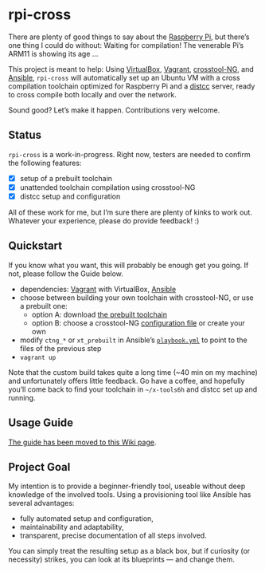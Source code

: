 rpi-cross
=========

There are plenty of good things to say about the [Raspberry Pi](http://www.raspberrypi.org/help/what-is-a-raspberry-pi/), but there’s one thing I could do without: Waiting for compilation! The venerable Pi’s ARM11 is showing its age …

This project is meant to help: Using [VirtualBox](https://www.virtualbox.org/), [Vagrant](https://github.com/mitchellh/vagrant), [crosstool-NG](http://crosstool-ng.org/), and [Ansible](https://github.com/ansible/ansible), `rpi-cross` will automatically set up an Ubuntu VM with a cross compilation toolchain optimized for Raspberry Pi and a [distcc](https://code.google.com/p/distcc/) server, ready to cross compile both locally and over the network.

Sound good? Let’s make it happen. Contributions very welcome.


Status
------

`rpi-cross` is a work-in-progress. Right now, testers are needed to confirm the following features:

- [x] setup of a prebuilt toolchain
- [x] unattended toolchain compilation using crosstool-NG
- [x] distcc setup and configuration

All of these work for me, but I’m sure there are plenty of kinks to work out. Whatever your experience, please do provide feedback! :)


Quickstart
----------

If you know what you want, this will probably be enough get you going. If not, please follow the Guide below.

- dependencies: [Vagrant](http://www.vagrantup.com/downloads) with VirtualBox, [Ansible](http://docs.ansible.com/intro_installation.html)
- choose between building your own toolchain with crosstool-NG, or use a prebuilt one:
  - option A: download [the prebuilt toolchain](https://github.com/tjanson/rpi-cross/releases/download/v0.1/linaro-arm-linux-gnueabihf-raspbian.201408.modified.tar.xz)
  - option B: choose a crosstool-NG [configuration file](https://github.com/tjanson/rpi-cross/tree/master/ctng-configs) or create your own
- modify `ctng_*` or `xt_prebuilt` in Ansible’s [`playbook.yml`](https://github.com/tjanson/rpi-cross/blob/master/provisioning/playbook.yml) to point to the files of the previous step
- `vagrant up`

Note that the custom build takes quite a long time (~40 min on my machine) and unfortunately offers little feedback. Go have a coffee, and hopefully you’ll come back to find your toolchain in `~/x-tools6h` and distcc set up and running.


Usage Guide
-----------

[The guide has been moved to this Wiki page](https://github.com/tjanson/rpi-cross/wiki/Usage-Guide).


Project Goal
------------

My intention is to provide a beginner-friendly tool, useable without deep knowledge of the involved tools. 
Using a provisioning tool like Ansible has several advantages:

- fully automated setup and configuration,
- maintainability and adaptability,
- transparent, precise documentation of all steps involved.

You can simply treat the resulting setup as a black box, but if curiosity (or necessity) strikes, you can look at its blueprints — and change them.
